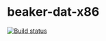 # beaker-dat-x86
[![Build status](https://ci.appveyor.com/api/projects/status/trrh1du0p8oi5aiu?svg=true)](https://ci.appveyor.com/project/Iogout/beaker-dat-x86/build/artifacts)
